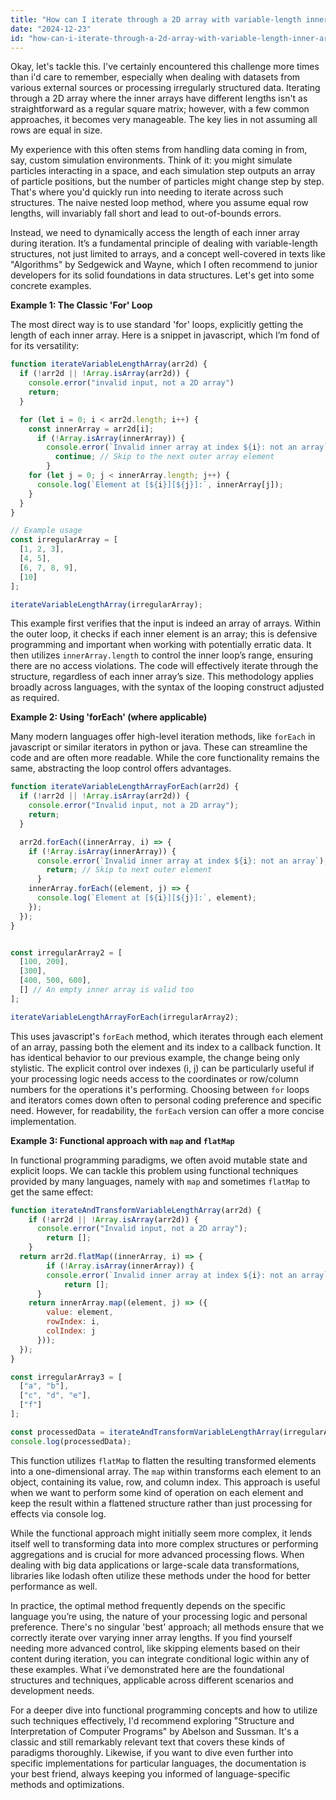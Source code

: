 ```yaml
---
title: "How can I iterate through a 2D array with variable-length inner arrays?"
date: "2024-12-23"
id: "how-can-i-iterate-through-a-2d-array-with-variable-length-inner-arrays"
---
```


Okay, let's tackle this. I've certainly encountered this challenge more times than i'd care to remember, especially when dealing with datasets from various external sources or processing irregularly structured data. Iterating through a 2D array where the inner arrays have different lengths isn't as straightforward as a regular square matrix; however, with a few common approaches, it becomes very manageable. The key lies in not assuming all rows are equal in size.

My experience with this often stems from handling data coming in from, say, custom simulation environments. Think of it: you might simulate particles interacting in a space, and each simulation step outputs an array of particle positions, but the number of particles might change step by step. That's where you'd quickly run into needing to iterate across such structures. The naive nested loop method, where you assume equal row lengths, will invariably fall short and lead to out-of-bounds errors.

Instead, we need to dynamically access the length of each inner array during iteration. It’s a fundamental principle of dealing with variable-length structures, not just limited to arrays, and a concept well-covered in texts like "Algorithms" by Sedgewick and Wayne, which I often recommend to junior developers for its solid foundations in data structures. Let's get into some concrete examples.

**Example 1: The Classic 'For' Loop**

The most direct way is to use standard 'for' loops, explicitly getting the length of each inner array. Here is a snippet in javascript, which I’m fond of for its versatility:

```javascript
function iterateVariableLengthArray(arr2d) {
  if (!arr2d || !Array.isArray(arr2d)) {
    console.error("invalid input, not a 2D array")
    return;
  }

  for (let i = 0; i < arr2d.length; i++) {
    const innerArray = arr2d[i];
      if (!Array.isArray(innerArray)) {
        console.error(`Invalid inner array at index ${i}: not an array`);
          continue; // Skip to the next outer array element
        }
    for (let j = 0; j < innerArray.length; j++) {
      console.log(`Element at [${i}][${j}]:`, innerArray[j]);
    }
  }
}

// Example usage
const irregularArray = [
  [1, 2, 3],
  [4, 5],
  [6, 7, 8, 9],
  [10]
];

iterateVariableLengthArray(irregularArray);
```
This example first verifies that the input is indeed an array of arrays. Within the outer loop, it checks if each inner element is an array; this is defensive programming and important when working with potentially erratic data. It then utilizes `innerArray.length` to control the inner loop’s range, ensuring there are no access violations. The code will effectively iterate through the structure, regardless of each inner array’s size. This methodology applies broadly across languages, with the syntax of the looping construct adjusted as required.

**Example 2: Using 'forEach' (where applicable)**

Many modern languages offer high-level iteration methods, like `forEach` in javascript or similar iterators in python or java. These can streamline the code and are often more readable. While the core functionality remains the same, abstracting the loop control offers advantages.

```javascript
function iterateVariableLengthArrayForEach(arr2d) {
  if (!arr2d || !Array.isArray(arr2d)) {
    console.error("Invalid input, not a 2D array");
    return;
  }

  arr2d.forEach((innerArray, i) => {
    if (!Array.isArray(innerArray)) {
      console.error(`Invalid inner array at index ${i}: not an array`);
        return; // Skip to next outer element
      }
    innerArray.forEach((element, j) => {
      console.log(`Element at [${i}][${j}]:`, element);
    });
  });
}


const irregularArray2 = [
  [100, 200],
  [300],
  [400, 500, 600],
  [] // An empty inner array is valid too
];

iterateVariableLengthArrayForEach(irregularArray2);
```

This uses javascript's `forEach` method, which iterates through each element of an array, passing both the element and its index to a callback function. It has identical behavior to our previous example, the change being only stylistic. The explicit control over indexes (i, j) can be particularly useful if your processing logic needs access to the coordinates or row/column numbers for the operations it's performing. Choosing between `for` loops and iterators comes down often to personal coding preference and specific need. However, for readability, the `forEach` version can offer a more concise implementation.

**Example 3: Functional approach with `map` and `flatMap`**

In functional programming paradigms, we often avoid mutable state and explicit loops. We can tackle this problem using functional techniques provided by many languages, namely with `map` and sometimes `flatMap` to get the same effect:

```javascript
function iterateAndTransformVariableLengthArray(arr2d) {
    if (!arr2d || !Array.isArray(arr2d)) {
      console.error("Invalid input, not a 2D array");
        return [];
    }
  return arr2d.flatMap((innerArray, i) => {
        if (!Array.isArray(innerArray)) {
        console.error(`Invalid inner array at index ${i}: not an array`);
            return [];
      }
    return innerArray.map((element, j) => ({
        value: element,
        rowIndex: i,
        colIndex: j
      }));
  });
}

const irregularArray3 = [
  ["a", "b"],
  ["c", "d", "e"],
  ["f"]
];

const processedData = iterateAndTransformVariableLengthArray(irregularArray3);
console.log(processedData);
```

This function utilizes `flatMap` to flatten the resulting transformed elements into a one-dimensional array. The `map` within transforms each element to an object, containing its value, row, and column index. This approach is useful when we want to perform some kind of operation on each element and keep the result within a flattened structure rather than just processing for effects via console log.

While the functional approach might initially seem more complex, it lends itself well to transforming data into more complex structures or performing aggregations and is crucial for more advanced processing flows. When dealing with big data applications or large-scale data transformations, libraries like lodash often utilize these methods under the hood for better performance as well.

In practice, the optimal method frequently depends on the specific language you’re using, the nature of your processing logic and personal preference. There's no singular 'best' approach; all methods ensure that we correctly iterate over varying inner array lengths. If you find yourself needing more advanced control, like skipping elements based on their content during iteration, you can integrate conditional logic within any of these examples. What i’ve demonstrated here are the foundational structures and techniques, applicable across different scenarios and development needs.

For a deeper dive into functional programming concepts and how to utilize such techniques effectively, I'd recommend exploring "Structure and Interpretation of Computer Programs" by Abelson and Sussman. It's a classic and still remarkably relevant text that covers these kinds of paradigms thoroughly. Likewise, if you want to dive even further into specific implementations for particular languages, the documentation is your best friend, always keeping you informed of language-specific methods and optimizations.
